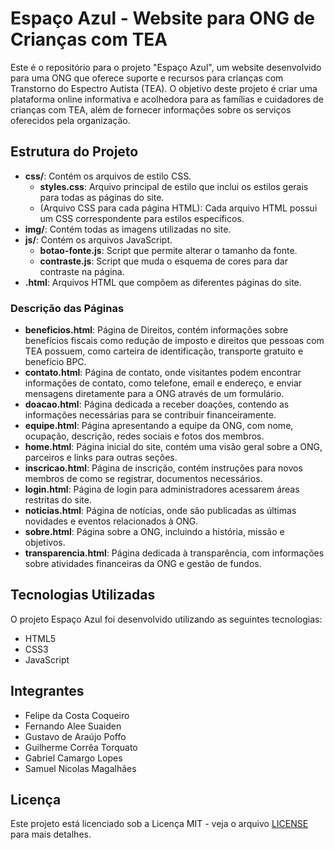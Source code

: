 # Espaço Azul - Website para ONG de Crianças com TEA

Este é o repositório para o projeto "Espaço Azul", um website desenvolvido para uma ONG que oferece suporte e recursos para crianças com Transtorno do Espectro Autista (TEA). O objetivo deste projeto é criar uma plataforma online informativa e acolhedora para as famílias e cuidadores de crianças com TEA, além de fornecer informações sobre os serviços oferecidos pela organização.

## Estrutura do Projeto

- **css/**: Contém os arquivos de estilo CSS.
  - **styles.css**: Arquivo principal de estilo que inclui os estilos gerais para todas as páginas do site.
  - (Arquivo CSS para cada página HTML): Cada arquivo HTML possui um CSS correspondente para estilos específicos.
- **img/**: Contém todas as imagens utilizadas no site.
- **js/**: Contém os arquivos JavaScript.
  - **botao-fonte.js**: Script que permite alterar o tamanho da fonte.
  - **contraste.js**: Script que muda o esquema de cores para dar contraste na página.
- **.html**: Arquivos HTML que compõem as diferentes páginas do site.

### Descrição das Páginas
- **beneficios.html**: Página de Direitos, contém informações sobre benefícios fiscais como redução de imposto e direitos que pessoas com TEA possuem, como carteira de identificação, transporte gratuito e benefício BPC.
- **contato.html**: Página de contato, onde visitantes podem encontrar informações de contato, como telefone, email e endereço, e enviar mensagens diretamente para a ONG através de um formulário.
- **doacao.html**: Página dedicada a receber doações, contendo as informações necessárias para se contribuir financeiramente.
- **equipe.html**: Página apresentando a equipe da ONG, com nome, ocupação, descrição, redes sociais e fotos dos membros.
- **home.html**: Página inicial do site, contém uma visão geral sobre a ONG, parceiros e links para outras seções.
- **inscricao.html**: Página de inscrição, contém instruções para novos membros de como se registrar, documentos necessários. 
- **login.html**: Página de login para administradores acessarem áreas restritas do site.
- **noticias.html**: Página de notícias, onde são publicadas as últimas novidades e eventos relacionados à ONG.
- **sobre.html**: Página sobre a ONG, incluindo a história, missão e objetivos.
- **transparencia.html**: Página dedicada à transparência, com informações sobre atividades financeiras da ONG e gestão de fundos.

## Tecnologias Utilizadas

O projeto Espaço Azul foi desenvolvido utilizando as seguintes tecnologias:

- HTML5
- CSS3
- JavaScript

## Integrantes
- Felipe da Costa Coqueiro
- Fernando Alee Suaiden
- Gustavo de Araújo Poffo
- Guilherme Corrêa Torquato
- Gabriel Camargo Lopes
- Samuel Nicolas Magalhães

## Licença

Este projeto está licenciado sob a Licença MIT - veja o arquivo [LICENSE](LICENSE) para mais detalhes.
